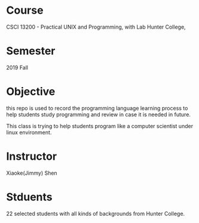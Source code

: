 # Course
CSCI 13200 - Practical UNIX and Programming, with Lab Hunter College, 

# Semester
2019 Fall

# Objective
this repo is used to record the programming language learning process to help students study programming and review in case it is needed in future.

This class is trying to help students program like a computer scientist under linux environment.

# Instructor
Xiaoke(Jimmy) Shen

# Stduents
22 selected students with all kinds of backgrounds from Hunter College.
